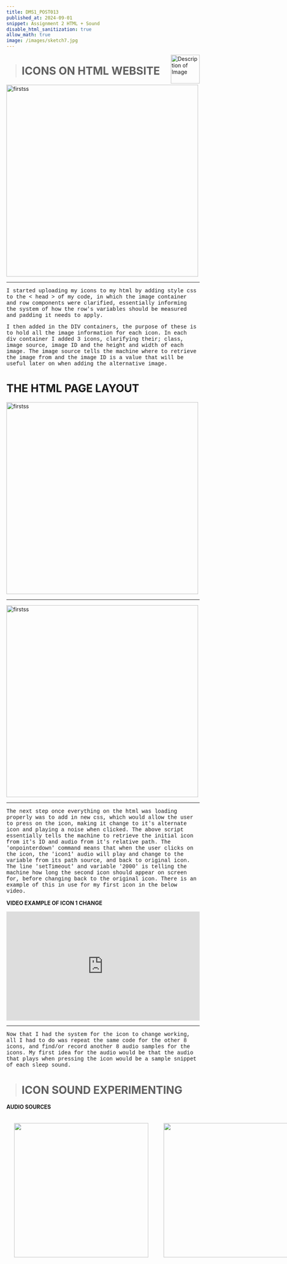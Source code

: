 ```yaml
---
title: DMS1_POST013
published_at: 2024-09-01
snippet: Assignment 2 HTML + Sound
disable_html_sanitization: true
allow_math: true
image: /images/sketch7.jpg
---
```


<img src="https://www.hardjewelry.com/cdn/shop/files/ezgif.com-gif-maker_3.gif?v=1649272041" alt="Description of Image" style="float:right; margin-left:20px; width:75px; height:auto;">

># **ICONS ON HTML WEBSITE**

<img src="ss1/establishing.png" alt="firstss" width="500" height="500">

---

<style>
  .custom-font {
    font-family: 'Courier New', Courier, monospace;
  }
</style>

<p class="custom-font">
I started uploading my icons to my html by adding style css to the < head > of my code, in which the image container and row components were clarified, essentially informing the system of how the row's variables should be measured and padding it needs to apply.
<style>
  .custom-font {
    font-family: 'Courier New', Courier, monospace;
  }
</style>

<p class="custom-font">
I then added in the DIV containers, the purpose of these is to hold all the image information for each icon. In each div container I added 3 icons, clarifying their; class, image source, image ID and the height and width of each image. The image source tells the machine where to retrieve the image from and the image ID is a value that will be useful later on when adding the alternative image.

# **THE HTML PAGE LAYOUT**

<img src="ss1/html.png" alt="firstss" width="500" height="500">

---

<img src="ss1/imagechange.png" alt="firstss" width="500" height="500">

---

<style>
  .custom-font {
    font-family: 'Courier New', Courier, monospace;
  }
</style>

<p class="custom-font">
The next step once everything on the html was loading properly was to add in new css, which would allow the user to press on the icon, making it change to it's alternate icon and playing a noise when clicked. The above script essentially tells the machine to retrieve the initial icon from it's ID and audio from it's relative path. The 'onpointerdown' command means that when the user clicks on the icon, the 'icon1' audio will play and change to the variable from its path source, and back to original icon. The line 'setTimeout' and variable '2000' is telling the machine how long the second icon should appear on screen for, before changing back to the original icon. There is an example of this in use for my first icon in the below video.

 **VIDEO EXAMPLE OF ICON 1 CHANGE**

<div style="position: relative; padding-bottom: 56.25%; height: 0;"><iframe src="https://www.loom.com/embed/792e540572e646cf9f48f9aa1c661834?sid=c478e244-0d31-447a-b34a-5bdd27b9e8db" frameborder="0" webkitallowfullscreen mozallowfullscreen allowfullscreen style="position: absolute; top: 0; left: 0; width: 100%; height: 100%;"></iframe></div>

---

<style>
  .custom-font {
    font-family: 'Courier New', Courier, monospace;
  }
</style>

<p class="custom-font">
Now that I had the system for the icon to change working, all I had to do was repeat the same code for the other 8 icons, and find/or record another 8 audio samples for the icons. My first idea for the audio would be that the audio that plays when pressing the icon would be a sample snippet of each sleep sound.

># **ICON SOUND EXPERIMENTING**

<style>
        .row{
            width:720px;
            margin: 10px auto 10px auto ;
        }
        .image-container {
            display: table-cell;
            vertical-align: middle;
            padding:20px;
        }
 </style>

**AUDIO SOURCES**



<div class="row">
    <div class="image-container">
        <img id="sound" src="ss1/soundly.png" height="350" width="350" onclick="openModal(this)">
    </div>
    <div class="image-container">
        <img id="youtubestudio" src="ss1/studio.png" height="350" width="350" onclick="openModal(this)">
    </div>
</div>

<!-- The Modal -->
<div id="myModal" class="modal">
    <span class="close" onclick="closeModal()">&times;</span>
    <img class="modal-content" id="img01">
</div>

<style>
    .modal {
    display: none; /* Hidden by default */
    position: fixed; /* Stay in place */
    z-index: 1; /* Sit on top */
    left: 0;
    top: 0;
    width: 100%; /* Full width */
    height: 100%; /* Full height */
    overflow: auto; /* Enable scroll if needed */
    background-color: rgb(0, 0, 0); /* Fallback color */
    background-color: rgba(0, 0, 0, 0.9); /* Black w/ opacity */
}

.modal-content {
    margin: auto;
    display: block;
    width: 80%;
    max-width: 700px;
    position: absolute;
    top: 50%;
    left: 50%;
    transform: translate(-50%, -50%);
}

.close {
    position: absolute;
    top: 15px;
    right: 35px;
    color: #f1f1f1;
    font-size: 40px;
    font-weight: bold;
    transition: 0.3s;
}

.close:hover,
.close:focus {
    color: #bbb;
    text-decoration: none;
    cursor: pointer;
}

</style>

</div>
<script>
function openModal(imgElement) {
  var modal = document.getElementById("myModal");
  var modalImg = document.getElementById("img01");
  modal.style.display = "block";
  modalImg.src = imgElement.src;
}
function closeModal() {
  var modal = document.getElementById("myModal");
  modal.style.display = "none";
}
</script>
</body>
